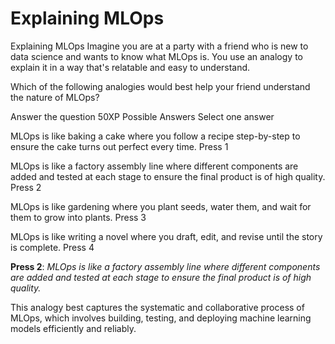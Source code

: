 # Explaining MLOps

Explaining MLOps
Imagine you are at a party with a friend who is new to data science and wants to know what MLOps is. You use an analogy to explain it in a way that's relatable and easy to understand.

Which of the following analogies would best help your friend understand the nature of MLOps?

Answer the question
50XP
Possible Answers
Select one answer

MLOps is like baking a cake where you follow a recipe step-by-step to ensure the cake turns out perfect every time.
Press
1

MLOps is like a factory assembly line where different components are added and tested at each stage to ensure the final product is of high quality.
Press
2

MLOps is like gardening where you plant seeds, water them, and wait for them to grow into plants.
Press
3

MLOps is like writing a novel where you draft, edit, and revise until the story is complete.
Press
4

**Press 2**: *MLOps is like a factory assembly line where different components are added and tested at each stage to ensure the final product is of high quality.* 

This analogy best captures the systematic and collaborative process of MLOps, which involves building, testing, and deploying machine learning models efficiently and reliably.